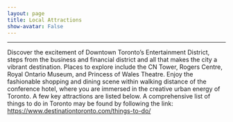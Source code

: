 ```yaml
---
layout: page
title: Local Attractions
show-avatar: False
---
```


---

Discover the excitement of Downtown Toronto’s Entertainment District, steps from the business and financial district and all that makes the city a vibrant destination. Places to explore include the CN Tower, Rogers Centre, Royal Ontario Museum, and Princess of Wales Theatre. Enjoy the fashionable shopping and dining scene within walking distance of the conference hotel, where you are immersed in the creative urban energy of Toronto.
A few key attractions are listed below. A comprehensive list of things to do in Toronto may be found by following the link: https://www.destinationtoronto.com/things-to-do/  
